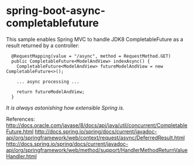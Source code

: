 spring-boot-async-completablefuture
===================================

This sample enables Spring MVC to handle JDK8 CompletableFuture as a result returned by a controller:

```
  @RequestMapping(value = "/async", method = RequestMethod.GET)
  public CompletableFuture<ModelAndView> indexAsync() {
    CompletableFuture<ModelAndView> futureModelAndView = new CompletableFuture<>();

    ... async processing ...

    return futureModelAndView;
  }
```

*It is always astonishing how extensible Spring is.*

References:
http://docs.oracle.com/javase/8/docs/api/java/util/concurrent/CompletableFuture.html
http://docs.spring.io/spring/docs/current/javadoc-api/org/springframework/web/context/request/async/DeferredResult.html
http://docs.spring.io/spring/docs/current/javadoc-api/org/springframework/web/method/support/HandlerMethodReturnValueHandler.html
